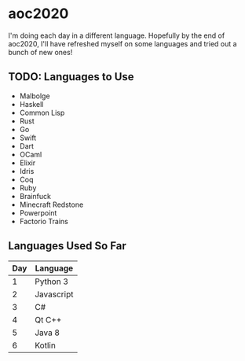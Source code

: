 # aoc2020

I'm doing each day in a different language.
Hopefully by the end of aoc2020, I'll have refreshed myself on some languages and tried out a bunch of new ones!

## TODO: Languages to Use
* Malbolge 
* Haskell
* Common Lisp
* Rust
* Go
* Swift
* Dart
* OCaml
* Elixir
* Idris
* Coq
* Ruby
* Brainfuck
* Minecraft Redstone
* Powerpoint
* Factorio Trains

## Languages Used So Far

| Day | Language   |
| --- | --------   |
| 1   | Python 3   |
| 2   | Javascript |
| 3   | C#         |
| 4   | Qt C++     |
| 5   | Java 8     |
| 6   | Kotlin     |
